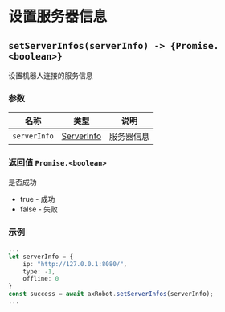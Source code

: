 ﻿# 设置服务器信息

## `setServerInfos(serverInfo) -> {Promise.<boolean>}`

设置机器人连接的服务信息

### 参数

| 名称         | 类型                              | 说明       |
| ------------ | --------------------------------- | ---------- |
| `serverInfo` | [ServerInfo](#/Define-ServerInfo) | 服务器信息 |

### 返回值 `Promise.<boolean>`

是否成功

- true - 成功
- false - 失败

### 示例

```typescript
...
let serverInfo = {
    ip: "http://127.0.0.1:8080/",
    type: -1,
    offline: 0
}
const success = await axRobot.setServerInfos(serverInfo);
...
```
